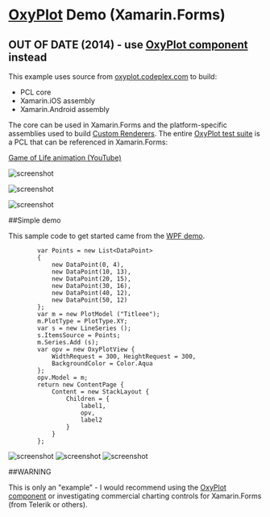# [OxyPlot](http://oxyplot.org) Demo (Xamarin.Forms)

## OUT OF DATE (2014) - use [OxyPlot component](https://components.xamarin.com/view/oxyplot) instead

This example uses source from [oxyplot.codeplex.com](https://oxyplot.codeplex.com/SourceControl/latest) to build:

* PCL core
* Xamarin.iOS assembly
* Xamarin.Android assembly

The core can be used in Xamarin.Forms and the platform-specific assemblies used to build [Custom Renderers](http://developer.xamarin.com/guides/cross-platform/xamarin-forms/custom-renderer/). The entire [OxyPlot test suite](http://oxyplot.codeplex.com/SourceControl/latest#README) is a PCL that can be referenced in Xamarin.Forms:

[Game of Life animation (YouTube)](http://youtu.be/IbKNCpdV1bE)

![screenshot](https://github.com/conceptdev/xamarin-forms-samples/raw/master/OxyPlotDemo/Screenshots/gameoflife-sml.png "Game of Life")

![screenshot](https://github.com/conceptdev/xamarin-forms-samples/raw/master/OxyPlotDemo/Screenshots/linearcoloraxis-sml.png "Linear Color")

![screenshot](https://github.com/conceptdev/xamarin-forms-samples/raw/master/OxyPlotDemo/Screenshots/pieseries-sml.png "Pie")


##Simple demo

This sample code to get started came from the [WPF demo](http://oxyplot.org/doc/HelloWpfXaml.html).


            var Points = new List<DataPoint>
			{
				new DataPoint(0, 4),
				new DataPoint(10, 13),
				new DataPoint(20, 15),
				new DataPoint(30, 16),
				new DataPoint(40, 12),
				new DataPoint(50, 12)
			};
			var m = new PlotModel ("Titleee");
			m.PlotType = PlotType.XY;
			var s = new LineSeries ();
			s.ItemsSource = Points;
			m.Series.Add (s);
			var opv = new OxyPlotView {
				WidthRequest = 300, HeightRequest = 300,
				BackgroundColor = Color.Aqua
			};
			opv.Model = m;
			return new ContentPage { 
				Content = new StackLayout {
					Children = {
						label1, 
						opv,
						label2
					}
				}
			};


![screenshot](https://github.com/conceptdev/xamarin-forms-samples/raw/master/OxyPlotDemo/Screenshots/iOS-sml.png "iOS") ![screenshot](https://github.com/conceptdev/xamarin-forms-samples/raw/master/OxyPlotDemo/Screenshots/Android-sml.png "Android") ![screenshot](https://github.com/conceptdev/xamarin-forms-samples/raw/master/OxyPlotDemo/Screenshots/WinPhone-sml.png "WinPhone")

##WARNING

This is only an "example" - I would recommend using the [OxyPlot component](https://components.xamarin.com/view/oxyplot) or investigating commercial charting controls for Xamarin.Forms (from Telerik or others).
